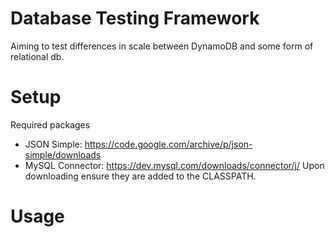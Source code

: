 # Database Testing Framework

Aiming to test differences in scale between DynamoDB and some form of relational db. 


# Setup

Required packages
- JSON Simple: https://code.google.com/archive/p/json-simple/downloads
- MySQL Connector: https://dev.mysql.com/downloads/connector/j/
Upon downloading ensure they are added to the CLASSPATH.

# Usage


